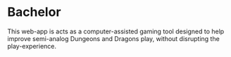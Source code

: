 # Bachelor
This web-app is acts as a computer-assisted gaming tool designed to help improve semi-analog Dungeons and Dragons play, without disrupting the play-experience.
